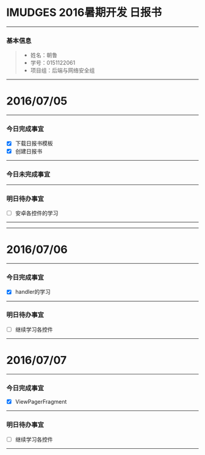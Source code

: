 
# IMUDGES 2016暑期开发 日报书

-------


### 基本信息
> * 姓名：朝鲁
> * 学号：0151122061
> * 项目组：后端与网络安全组

-------


# 2016/07/05

-------

### 今日完成事宜
- [x]  下载日报书模板
- [x]  创建日报书

-----
### 今日未完成事宜



------
### 明日待办事宜
- [ ] 安卓各控件的学习

-------



-------


# 2016/07/06

-------

### 今日完成事宜
- [x]  handler的学习



------
### 明日待办事宜
- [ ] 继续学习各控件

-------

# 2016/07/07

-------

### 今日完成事宜
- [x]  ViewPagerFragment



------
### 明日待办事宜
- [ ] 继续学习各控件

-------
